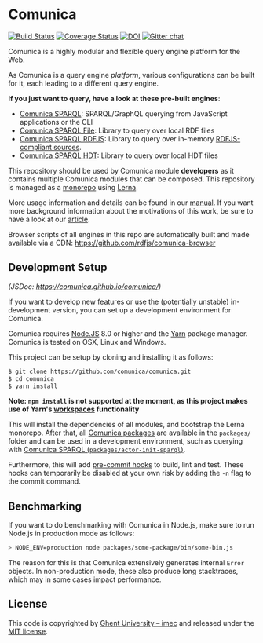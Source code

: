 # Comunica

[![Build Status](https://travis-ci.org/comunica/comunica.svg?branch=master)](https://travis-ci.org/comunica/comunica)
[![Coverage Status](https://coveralls.io/repos/github/comunica/comunica/badge.svg?branch=master)](https://coveralls.io/github/comunica/comunica?branch=master)
[![DOI](https://zenodo.org/badge/107345960.svg)](https://zenodo.org/badge/latestdoi/107345960)
[![Gitter chat](https://badges.gitter.im/comunica.png)](https://gitter.im/comunica/Lobby)

Comunica is a highly modular and flexible query engine platform for the Web.

As Comunica is a query engine _platform_,
various configurations can be built for it,
each leading to a different query engine.

**If you just want to query, have a look at these pre-built engines**:
* [Comunica SPARQL](https://github.com/comunica/comunica/tree/master/packages/actor-init-sparql#readme): SPARQL/GraphQL querying from JavaScript applications or the CLI
* [Comunica SPARQL File](https://github.com/comunica/comunica/tree/master/packages/actor-init-sparql-file#readme): Library to query over local RDF files
* [Comunica SPARQL RDFJS](https://github.com/comunica/comunica/tree/master/packages/actor-init-sparql-rdfjs#readme): Library to query over in-memory [RDFJS-compliant sources](https://rdf.js.org/stream-spec/#source-interface).
* [Comunica SPARQL HDT](https://github.com/comunica/comunica-actor-init-sparql-hdt#readme): Library to query over local HDT files

This repository should be used by Comunica module **developers** as it contains multiple Comunica modules that can be composed.
This repository is managed as a [monorepo](https://github.com/babel/babel/blob/master/doc/design/monorepo.md)
using [Lerna](https://lernajs.io/).

More usage information and details can be found in our [manual](http://comunica.readthedocs.io/en/latest/).
If you want more background information about the motivations of this work,
be sure to have a look at our [article](https://comunica.github.io/Article-ISWC2018-Resource/).

Browser scripts of all engines in this repo are automatically built and made available via a CDN:
https://github.com/rdfjs/comunica-browser

## Development Setup

_(JSDoc: https://comunica.github.io/comunica/)_

If you want to develop new features
or use the (potentially unstable) in-development version,
you can set up a development environment for Comunica.

Comunica requires [Node.JS](http://nodejs.org/) 8.0 or higher and the [Yarn](https://yarnpkg.com/en/) package manager.
Comunica is tested on OSX, Linux and Windows.

This project can be setup by cloning and installing it as follows:

```bash
$ git clone https://github.com/comunica/comunica.git
$ cd comunica
$ yarn install
```

**Note: `npm install` is not supported at the moment, as this project makes use of Yarn's [workspaces](https://yarnpkg.com/lang/en/docs/workspaces/) functionality**

This will install the dependencies of all modules, and bootstrap the Lerna monorepo.
After that, all [Comunica packages](https://github.com/comunica/comunica/tree/master/packages) are available in the `packages/` folder
and can be used in a development environment, such as querying with [Comunica SPARQL (`packages/actor-init-sparql`)](https://github.com/comunica/comunica/tree/master/packages/actor-init-sparql).

Furthermore, this will add [pre-commit hooks](https://www.npmjs.com/package/pre-commit)
to build, lint and test.
These hooks can temporarily be disabled at your own risk by adding the `-n` flag to the commit command.

## Benchmarking

If you want to do benchmarking with Comunica in Node.js,
make sure to run Node.js in production mode as follows:

```bash
> NODE_ENV=production node packages/some-package/bin/some-bin.js
```

The reason for this is that Comunica extensively generates
internal `Error` objects.
In non-production mode, these also produce long stacktraces,
which may in some cases impact performance.

## License
This code is copyrighted by [Ghent University – imec](http://idlab.ugent.be/)
and released under the [MIT license](http://opensource.org/licenses/MIT).
